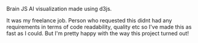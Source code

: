 Brain JS AI visualization made using d3js.

It was my freelance job. Person who requested this didnt had any requirements in terms of code readability, quality etc so I've made this as fast as I could.
But I'm pretty happy with the way this project turned out!
